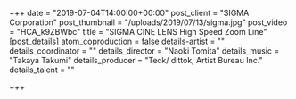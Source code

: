 +++
date = "2019-07-04T14:00:00+00:00"
post_client = "SIGMA Corporation"
post_thumbnail = "/uploads/2019/07/13/sigma.jpg"
post_video = "HCA_k9ZBWbc"
title = "SIGMA CINE LENS High Speed Zoom Line"
[post_details]
atom_coproduction = false
details-artist = ""
details_coordinator = ""
details_director = "Naoki Tomita"
details_music = "Takaya Takumi"
details_producer = "Teck/ dittok, Artist Bureau Inc."
details_talent = ""

+++
